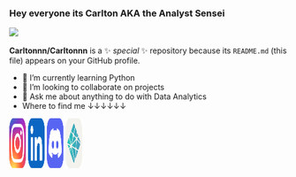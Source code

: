 ### Hey everyone its Carlton AKA the Analyst Sensei

<img src="https://res.cloudinary.com/dg5ir1kvd/image/fetch/f_auto,fl_advanced_resize%2Cc_fill%2Cg_auto%2Cw_2048%2Ch_709/https://www.ccu.edu/_files/images/cags/programs/data-analytics-degree.jpg%3Fv%3D1706743102289">

**Carltonnn/Carltonnn** is a ✨ _special_ ✨ repository because its `README.md` (this file) appears on your GitHub profile.
- 🌱 I’m currently learning Python
- 👯 I’m looking to collaborate on projects
- 💬 Ask me about anything to do with Data Analytics
- Where to find me
      ↓↓↓↓↓↓

<a href="https://www.instagram.com/kztakeriskk_/"><img src= "https://raw.githubusercontent.com/tandpfun/skill-icons/de91fca307a83d75fc5b1f6ce24540454acead41/icons/Instagram.svg" width="30" height="90"></a>
<a href="https://www.linkedin.com/in/carlton-okot-953a95224/"><img src= "https://raw.githubusercontent.com/tandpfun/skill-icons/de91fca307a83d75fc5b1f6ce24540454acead41/icons/LinkedIn.svg" width="30" height="90"></a>
<a href="https://discordapp.com/users/140781247851921408"><img src= "https://raw.githubusercontent.com/tandpfun/skill-icons/de91fca307a83d75fc5b1f6ce24540454acead41/icons/Discord.svg" width="30" height="90"></a>
<a href="https://app.netlify.com/teams/carltonokot/overview"><img src="https://raw.githubusercontent.com/tandpfun/skill-icons/de91fca307a83d75fc5b1f6ce24540454acead41/icons/Netlify-Light.svg" width="30" height="90"></a>
